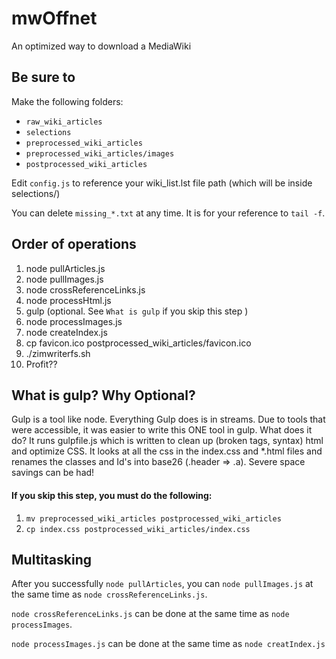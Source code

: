 # mwOffnet
An optimized way to download a MediaWiki

## Be sure to
Make the following folders:
  * `raw_wiki_articles`
  * `selections`
  * `preprocessed_wiki_articles`
  * `preprocessed_wiki_articles/images`
  * `postprocessed_wiki_articles`

Edit `config.js` to reference your wiki_list.lst file path (which will be inside selections/)

You can delete `missing_*.txt` at any time. It is for your reference to `tail -f`.

## Order of operations
  1. node pullArticles.js
  2. node pullImages.js
  3. node crossReferenceLinks.js
  4. node processHtml.js
  5. gulp (optional. See `What is gulp` if you skip this step )
  5. node processImages.js
  6. node createIndex.js
  7. cp favicon.ico postprocessed_wiki_articles/favicon.ico
  7. ./zimwriterfs.sh
  8. Profit??

## What is gulp? Why Optional?
Gulp is a tool like node. Everything Gulp does is in streams. Due to tools that were accessible, it was easier to write this ONE tool in gulp. What does it do? It runs gulpfile.js which is written to clean up (broken tags, syntax) html and optimize CSS. It looks at all the css in the index.css and *.html files and renames the classes and Id's into base26 (.header => .a). Severe space savings can be had!

#### If you skip this step, you must do the following:
  1. `mv preprocessed_wiki_articles postprocessed_wiki_articles`
  2. `cp index.css postprocessed_wiki_articles/index.css`

## Multitasking
After you successfully `node pullArticles`, you can `node pullImages.js` at the same time as `node crossReferenceLinks.js`. 

`node crossReferenceLinks.js` can be done at the same time as `node processImages`.

`node processImages.js` can be done at the same time as `node creatIndex.js`